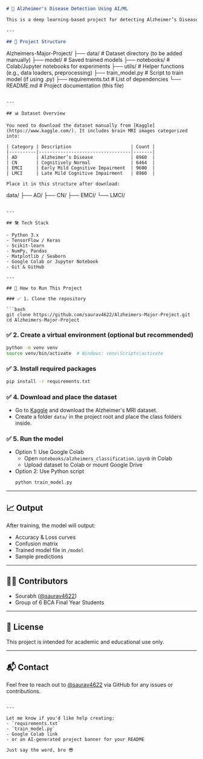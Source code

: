 ```markdown
# 🧠 Alzheimer's Disease Detection Using AI/ML

This is a deep learning-based project for detecting Alzheimer’s Disease using MRI scan images. It uses Convolutional Neural Networks (CNNs) to classify brain scans into four categories: Alzheimer’s Disease (AD), Cognitively Normal (CN), Early Mild Cognitive Impairment (EMCI), and Late Mild Cognitive Impairment (LMCI).

---

## 📂 Project Structure

```
Alzheimers-Major-Project/
├── data/                       # Dataset directory (to be added manually)
├── model/                      # Saved trained models
├── notebooks/                  # Colab/Jupyter notebooks for experiments
├── utils/                      # Helper functions (e.g., data loaders, preprocessing)
├── train_model.py              # Script to train model (if using .py)
├── requirements.txt            # List of dependencies
└── README.md                   # Project documentation (this file)
```

---

## 📊 Dataset Overview

You need to download the dataset manually from [Kaggle](https://www.kaggle.com/). It includes brain MRI images categorized into:

| Category | Description                      | Count |
|----------|----------------------------------|-------|
| AD       | Alzheimer’s Disease              | 8960  |
| CN       | Cognitively Normal               | 6464  |
| EMCI     | Early Mild Cognitive Impairment  | 9600  |
| LMCI     | Late Mild Cognitive Impairment   | 8960  |

Place it in this structure after download:

```
data/
├── AD/
├── CN/
├── EMCI/
└── LMCI/
```

---

## 🛠️ Tech Stack

- Python 3.x
- TensorFlow / Keras
- Scikit-learn
- NumPy, Pandas
- Matplotlib / Seaborn
- Google Colab or Jupyter Notebook
- Git & GitHub

---

## 🚀 How to Run This Project

### ✅ 1. Clone the repository

```bash
git clone https://github.com/saurav4622/Alzheimers-Major-Project.git
cd Alzheimers-Major-Project
```

### ✅ 2. Create a virtual environment (optional but recommended)

```bash
python -m venv venv
source venv/bin/activate  # Windows: venv\Scripts\activate
```

### ✅ 3. Install required packages

```bash
pip install -r requirements.txt
```

### ✅ 4. Download and place the dataset

- Go to [Kaggle](https://www.kaggle.com/) and download the Alzheimer's MRI dataset.
- Create a folder `data/` in the project root and place the class folders inside.

### ✅ 5. Run the model

- Option 1: Use Google Colab
  - Open `notebooks/alzheimers_classification.ipynb` in Colab
  - Upload dataset to Colab or mount Google Drive
- Option 2: Use Python script
  ```bash
  python train_model.py
  ```

---

## 📈 Output

After training, the model will output:
- Accuracy & Loss curves
- Confusion matrix
- Trained model file in `/model`
- Sample predictions

---

## 👨‍💻 Contributors

- Sourabh ([@saurav4622](https://github.com/saurav4622))
- Group of 6 BCA Final Year Students

---

## 📝 License

This project is intended for academic and educational use only.

---

## 📬 Contact

Feel free to reach out to [@saurav4622](https://github.com/saurav4622) via GitHub for any issues or contributions.
```

---

Let me know if you'd like help creating:
- `requirements.txt`
- `train_model.py`
- Google Colab link
- or an AI-generated project banner for your README

Just say the word, bro 😎